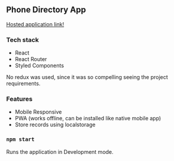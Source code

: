 
## Phone Directory App

[Hosted application link!](https://phone-directory-56651.firebaseapp.com/)

### Tech stack

- React
- React Router
- Styled Components

No redux was used, since it was so compelling seeing the project requirements.

### Features

- Mobile Responsive
- PWA (works offline, can be installed like native mobile app)
- Store records using localstorage

### `npm start`

Runs the application in Development mode.
